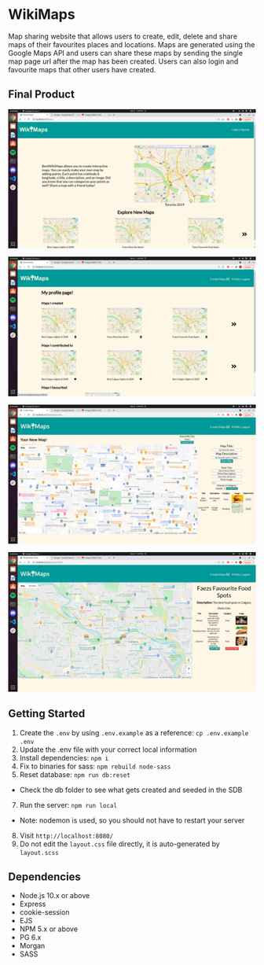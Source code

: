 WikiMaps
=========

Map sharing website that allows users to create, edit, delete and share maps of their favourites places and locations. Maps are generated using the Google Maps API and users can share these maps by sending the single map page url after the map has been created. Users can also login and favourite maps that other users have created. 

## Final Product

!["Main"](https://github.com/KewlKewlKewl/bestwikimaps/blob/master/docs/Screenshot%20from%202021-12-06%2013-44-29.png?raw=true)

!["Profile"](https://github.com/KewlKewlKewl/bestwikimaps/blob/master/docs/Screenshot%20from%202021-12-06%2013-43-13.png?raw=true)

!["Creating"](https://github.com/KewlKewlKewl/bestwikimaps/blob/master/docs/Screenshot%20from%202021-12-06%2013-43-01.png?raw=true)

!["Viewing Map](https://github.com/KewlKewlKewl/bestwikimaps/blob/master/docs/Screenshot%20from%202021-12-06%2013-43-49.png?raw=true)

## Getting Started

1. Create the `.env` by using `.env.example` as a reference: `cp .env.example .env`
2. Update the .env file with your correct local information 
3. Install dependencies: `npm i`
4. Fix to binaries for sass: `npm rebuild node-sass`
5. Reset database: `npm run db:reset`
  - Check the db folder to see what gets created and seeded in the SDB
7. Run the server: `npm run local`
  - Note: nodemon is used, so you should not have to restart your server
8. Visit `http://localhost:8080/`
9. Do not edit the `layout.css` file directly, it is auto-generated by `layout.scss`

## Dependencies

- Node.js 10.x or above
- Express
- cookie-session
- EJS
- NPM 5.x or above
- PG 6.x
- Morgan
- SASS
